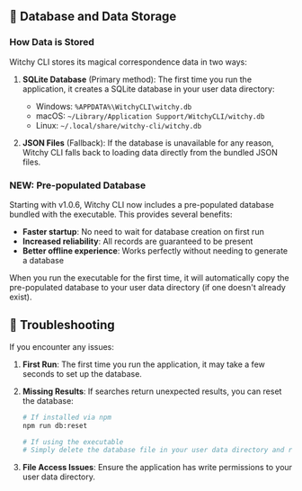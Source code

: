 ## 💽 Database and Data Storage

### How Data is Stored

Witchy CLI stores its magical correspondence data in two ways:

1. **SQLite Database** (Primary method): The first time you run the application, it creates a SQLite database in your user data directory:

   - Windows: `%APPDATA%\WitchyCLI\witchy.db`
   - macOS: `~/Library/Application Support/WitchyCLI/witchy.db`
   - Linux: `~/.local/share/witchy-cli/witchy.db`

2. **JSON Files** (Fallback): If the database is unavailable for any reason, Witchy CLI falls back to loading data directly from the bundled JSON files.

### NEW: Pre-populated Database

Starting with v1.0.6, Witchy CLI now includes a pre-populated database bundled with the executable. This provides several benefits:

- **Faster startup**: No need to wait for database creation on first run
- **Increased reliability**: All records are guaranteed to be present
- **Better offline experience**: Works perfectly without needing to generate a database

When you run the executable for the first time, it will automatically copy the pre-populated database to your user data directory (if one doesn't already exist).

## 🐛 Troubleshooting

If you encounter any issues:

1. **First Run**: The first time you run the application, it may take a few seconds to set up the database.

2. **Missing Results**: If searches return unexpected results, you can reset the database:

   ```bash
   # If installed via npm
   npm run db:reset

   # If using the executable
   # Simply delete the database file in your user data directory and restart
   ```

3. **File Access Issues**: Ensure the application has write permissions to your user data directory.
